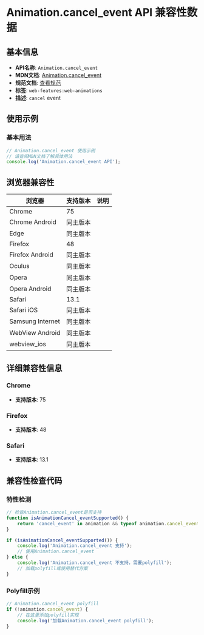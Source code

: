 # Animation.cancel_event API 兼容性数据

## 基本信息

- **API名称**: `Animation.cancel_event`
- **MDN文档**: [Animation.cancel_event](https://developer.mozilla.org/docs/Web/API/Animation/cancel_event)
- **规范文档**: [查看规范](https://drafts.csswg.org/web-animations-1/#dom-animation-oncancel,https://drafts.csswg.org/web-animations-1/#cancel-event)
- **标签**: `web-features:web-animations`
- **描述**: `cancel` event

## 使用示例

### 基本用法

```javascript
// Animation.cancel_event 使用示例
// 请查阅MDN文档了解具体用法
console.log('Animation.cancel_event API');
```

## 浏览器兼容性

| 浏览器 | 支持版本 | 说明 |
|--------|----------|------|
| Chrome | 75 |  |
| Chrome Android | 同主版本 |  |
| Edge | 同主版本 |  |
| Firefox | 48 |  |
| Firefox Android | 同主版本 |  |
| Oculus | 同主版本 |  |
| Opera | 同主版本 |  |
| Opera Android | 同主版本 |  |
| Safari | 13.1 |  |
| Safari iOS | 同主版本 |  |
| Samsung Internet | 同主版本 |  |
| WebView Android | 同主版本 |  |
| webview_ios | 同主版本 |  |

## 详细兼容性信息

### Chrome

- **支持版本**: 75

### Firefox

- **支持版本**: 48

### Safari

- **支持版本**: 13.1

## 兼容性检查代码

### 特性检测

```javascript
// 检查Animation.cancel_event是否支持
function isAnimationCancel_eventSupported() {
    return 'cancel_event' in animation && typeof animation.cancel_event === 'function';
}

if (isAnimationCancel_eventSupported()) {
    console.log('Animation.cancel_event 支持');
    // 使用Animation.cancel_event
} else {
    console.log('Animation.cancel_event 不支持，需要polyfill');
    // 加载polyfill或使用替代方案
}
```

### Polyfill示例

```javascript
// Animation.cancel_event polyfill
if (!animation.cancel_event) {
    // 在这里添加polyfill实现
    console.log('加载Animation.cancel_event polyfill');
}
```

